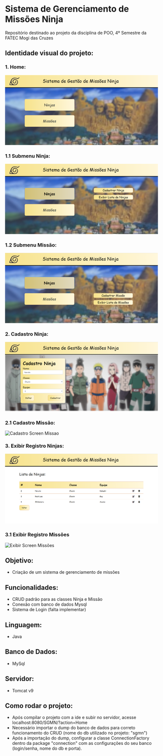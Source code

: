 # Sistema de Gerenciamento de Missões Ninja
Repositório destinado ao projeto da disciplina de POO, 4º Semestre da FATEC Mogi das Cruzes

## Identidade visual do projeto:
### 1. Home:
![Home Screen](https://github.com/RRugnA/Gerenciamento-Ninja/blob/master/public/readme_images/Home.png?raw=true)

### 1.1 Submenu Ninja:
![Home Screen Submenu1](https://github.com/RRugnA/Gerenciamento-Ninja/blob/master/public/readme_images/Home-submenu.png?raw=true)

### 1.2 Submenu Missão:
![Home Screen Submenu2](https://github.com/RRugnA/Gerenciamento-Ninja/blob/master/public/readme_images/Home-submenu2.png?raw=true)

### 2. Cadastro Ninja:
![Cadastro Screen Ninja](https://github.com/RRugnA/Gerenciamento-Ninja/blob/master/public/readme_images/Cadastro-Ninja.png?raw=true)

### 2.1 Cadastro Missão:
![Cadastro Screen Missao](https://github.com/RRugnA/Gerenciamento-Ninja/blob/master/public/readme_images/Cadastro-Miss%C3%A3o.png?raw=true)

### 3. Exibir Registro Ninjas:
![Exibir Screen Ninjas](https://github.com/RRugnA/Gerenciamento-Ninja/blob/master/public/readme_images/Exibir-Ninjas.png?raw=true)

### 3.1 Exibir Registro Missões
![Exibir Screen Missões](https://github.com/RRugnA/Gerenciamento-Ninja/blob/master/public/readme_images/Exibir-Miss%C3%B5es.png?raw=true)

## Objetivo:
- Criação de um sistema de gerenciamento de missões

## Funcionalidades:
- CRUD padrão para as classes Ninja e Missão
- Conexão com banco de dados Mysql
- Sistema de Login (falta implementar)

## Linguagem:
- Java

## Banco de Dados:
- MySql

## Servidor:
- Tomcat v9

## Como rodar o projeto:
- Após compilar o projeto com a ide e subir no servidor, acesse localhost:8080/SGMN/?action=Home
- Necessário importar o dump do banco de dados para correto funcionamento do CRUD (nome do db utilizado no projeto: "sgmn")
- Após a importação do dump, configurar a classe ConnectionFactory dentro da package "connection" com as configurações do seu banco (login/senha, nome do db e porta).
